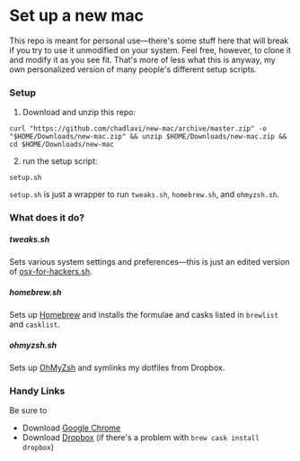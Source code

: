 # Set up a new mac
This repo is meant for personal use—there's some stuff here that will break if you try to use it unmodified on your system. Feel free, however, to clone it and modify it as you see fit. That's more of less what this is anyway, my own personalized version of many people's different setup scripts.

### Setup
 1. Download and unzip this repo:
```shell
curl "https://github.com/chadlavi/new-mac/archive/master.zip" -o "$HOME/Downloads/new-mac.zip" && unzip $HOME/Downloads/new-mac.zip && cd $HOME/Downloads/new-mac
```
 2. run the setup script:
```shell
setup.sh
``` 

`setup.sh` is just a wrapper to run `tweaks.sh`, `homebrew.sh`, and `ohmyzsh.sh`.

### What does it do?
##### tweaks.sh
Sets various system settings and preferences—this is just an edited version of [osx-for-hackers.sh](https://gist.github.com/brandonb927/3195465).

##### homebrew.sh
Sets up [Homebrew](brew.sh) and installs the formulae and casks listed in `brewlist` and `casklist`.

##### ohmyzsh.sh
Sets up [OhMyZsh](https://github.com/robbyrussell/oh-my-zsh) and symlinks my dotfiles from Dropbox.

### Handy Links
Be sure to
- Download [Google Chrome](https://www.google.com/chrome/browser/desktop/index.html)
- Download [Dropbox](https://www.dropbox.com/downloading?full=1&os=mac) (if there's a problem with `brew cask install dropbox`)
